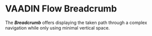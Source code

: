 # VAADIN Flow Breadcrumb

The **_Breadcrumb_** offers displaying the taken path through a complex navigation while only using minimal vertical space.